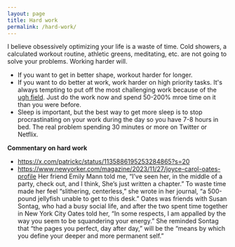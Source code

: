 ```yaml
---
layout: page
title: Hard work
permalink: /hard-work/
---
```


I believe obsessively optimizing your life is a waste of time. Cold showers, a calculated workout routine, athletic greens, meditating, etc. are not going to solve your problems. Working harder will.

- If you want to get in better shape, workout harder for longer.
- If you want to do better at work, work harder on high priority tasks. It's always tempting to put off the most challenging work because of the [ugh field](https://www.lesswrong.com/posts/EFQ3F6kmt4WHXRqik/ugh-fields). Just do the work now and spend 50-200% mroe time on it than you were before.
- Sleep is important, but the best way to get more sleep is to stop procrastinating on your work during the day so you have 7-8 hours in bed. The real problem spending 30 minutes or more on Twitter or Netflix.

**Commentary on hard work**
* https://x.com/patrickc/status/1135886195253284865?s=20
* https://www.newyorker.com/magazine/2023/11/27/joyce-carol-oates-profile
Her friend Emily Mann told me, “I’ve seen her, in the middle of a party, check out, and I think, She’s just written a chapter.” To waste time made her feel “slithering, centerless,” she wrote in her journal, “a 500-pound jellyfish unable to get to this desk.” Oates was friends with Susan Sontag, who had a busy social life, and after the two spent time together in New York City Oates told her, “In some respects, I am appalled by the way you seem to be squandering your energy.” She reminded Sontag that “the pages you perfect, day after day,” will be the “means by which you define your deeper and more permanent self.”
